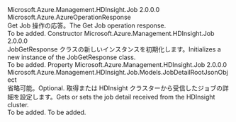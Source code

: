 <Type Name="JobGetResponse" FullName="Microsoft.Azure.Management.HDInsight.Job.Models.JobGetResponse">
  <TypeSignature Language="C#" Value="public class JobGetResponse : Microsoft.Azure.AzureOperationResponse" />
  <TypeSignature Language="ILAsm" Value=".class public auto ansi beforefieldinit JobGetResponse extends Microsoft.Azure.AzureOperationResponse" />
  <TypeSignature Language="DocId" Value="T:Microsoft.Azure.Management.HDInsight.Job.Models.JobGetResponse" />
  <TypeSignature Language="VB.NET" Value="Public Class JobGetResponse&#xA;Inherits AzureOperationResponse" />
  <TypeSignature Language="F#" Value="type JobGetResponse = class&#xA;    inherit AzureOperationResponse" />
  <AssemblyInfo>
    <AssemblyName>Microsoft.Azure.Management.HDInsight.Job</AssemblyName>
    <AssemblyVersion>2.0.0.0</AssemblyVersion>
  </AssemblyInfo>
  <Base>
    <BaseTypeName>Microsoft.Azure.AzureOperationResponse</BaseTypeName>
  </Base>
  <Interfaces />
  <Docs>
    <summary>
            <span data-ttu-id="1f4e5-101">Get Job 操作の応答。</span><span class="sxs-lookup"><span data-stu-id="1f4e5-101">The Get Job operation response.</span></span>
            </summary>
    <remarks>To be added.</remarks>
  </Docs>
  <Members>
    <Member MemberName=".ctor">
      <MemberSignature Language="C#" Value="public JobGetResponse ();" />
      <MemberSignature Language="ILAsm" Value=".method public hidebysig specialname rtspecialname instance void .ctor() cil managed" />
      <MemberSignature Language="DocId" Value="M:Microsoft.Azure.Management.HDInsight.Job.Models.JobGetResponse.#ctor" />
      <MemberSignature Language="VB.NET" Value="Public Sub New ()" />
      <MemberType>Constructor</MemberType>
      <AssemblyInfo>
        <AssemblyName>Microsoft.Azure.Management.HDInsight.Job</AssemblyName>
        <AssemblyVersion>2.0.0.0</AssemblyVersion>
      </AssemblyInfo>
      <Parameters />
      <Docs>
        <summary>
            <span data-ttu-id="1f4e5-102">JobGetResponse クラスの新しいインスタンスを初期化します。</span><span class="sxs-lookup"><span data-stu-id="1f4e5-102">Initializes a new instance of the JobGetResponse class.</span></span>
            </summary>
        <remarks>To be added.</remarks>
      </Docs>
    </Member>
    <Member MemberName="JobDetail">
      <MemberSignature Language="C#" Value="public Microsoft.Azure.Management.HDInsight.Job.Models.JobDetailRootJsonObject JobDetail { get; set; }" />
      <MemberSignature Language="ILAsm" Value=".property instance class Microsoft.Azure.Management.HDInsight.Job.Models.JobDetailRootJsonObject JobDetail" />
      <MemberSignature Language="DocId" Value="P:Microsoft.Azure.Management.HDInsight.Job.Models.JobGetResponse.JobDetail" />
      <MemberSignature Language="VB.NET" Value="Public Property JobDetail As JobDetailRootJsonObject" />
      <MemberSignature Language="F#" Value="member this.JobDetail : Microsoft.Azure.Management.HDInsight.Job.Models.JobDetailRootJsonObject with get, set" Usage="Microsoft.Azure.Management.HDInsight.Job.Models.JobGetResponse.JobDetail" />
      <MemberType>Property</MemberType>
      <AssemblyInfo>
        <AssemblyName>Microsoft.Azure.Management.HDInsight.Job</AssemblyName>
        <AssemblyVersion>2.0.0.0</AssemblyVersion>
      </AssemblyInfo>
      <ReturnValue>
        <ReturnType>Microsoft.Azure.Management.HDInsight.Job.Models.JobDetailRootJsonObject</ReturnType>
      </ReturnValue>
      <Docs>
        <summary>
            <span data-ttu-id="1f4e5-103">省略可能。</span><span class="sxs-lookup"><span data-stu-id="1f4e5-103">Optional.</span></span> <span data-ttu-id="1f4e5-104">取得または HDInsight クラスターから受信したジョブの詳細を設定します。</span><span class="sxs-lookup"><span data-stu-id="1f4e5-104">Gets or sets the job detail received from the HDInsight cluster.</span></span>
            </summary>
        <value>To be added.</value>
        <remarks>To be added.</remarks>
      </Docs>
    </Member>
  </Members>
</Type>